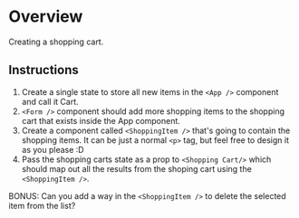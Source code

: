 # Overview

Creating a shopping cart.

## Instructions

1. Create a single state to store all new items in the `<App />` component and call it Cart.
2. `<Form />` component should add more shopping items to the shopping cart that exists inside the App component.
3. Create a component called `<ShoppingItem />` that's going to contain the shopping items. It can be just a normal `<p>` tag, but feel free to design it as you please :D
4. Pass the shopping carts state as a prop to `<Shopping Cart/>` which should map out all the results from the shoping cart using the `<ShoppingItem />`.

BONUS: Can you add a way in the `<ShoppingItem />` to delete the selected item from the list?
